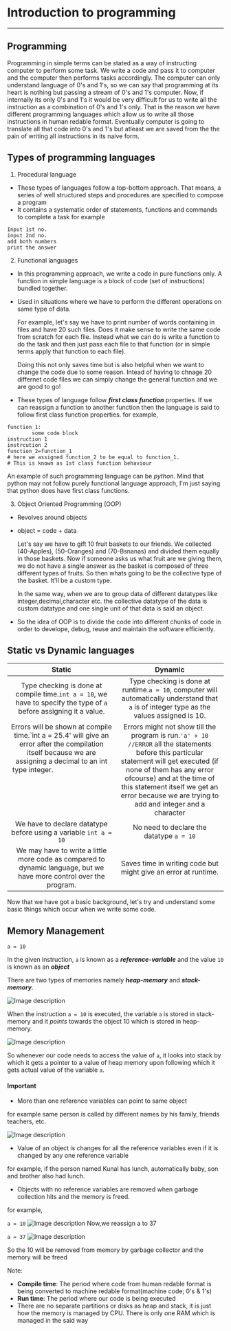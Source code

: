 # Introduction to programming
---
## Programming
Programming in simple terms can be stated as a way of instructing computer to perform some task. We write a code and pass it to computer and the computer then performs tasks accordingly. The computer can only understand language of 0's and 1's, so we can say that programming at its heart is nothing but passing a stream of 0's and 1's computer.
Now, if internally its only 0's and 1's it would be very difficult for us to write all the instruction as a combination of 0's and 1's only. That is the reason we have different programming languages which allow us to write all those instructions in human redable format. Eventually computer is going to translate all that code into 0's and 1's but atleast we are saved from the the pain of writing all instructions in its naive form.

## Types of programming languages
1. Procedural language

- These types of languages follow a top-bottom approach. That means, a series of well structured steps and procedures are specified to compose a program
- It contains a systematic order of statements, functions and commands to complete a task
for example
```
Input 1st no.
input 2nd no.
add both numbers
print the answer
```

2. Functional languages

- In this programming approach, we write a code in pure functions only. A function in simple language is a block of code (set of instructions) bundled together.
- Used in situations where we have to perform the different operations on same type of data.

    For example, let's say we have to print number of words containing in files and have 20 such files. Does it make sense to write the same code from scratch for each file. Instead what we can do is write a function to do the task and then just pass each file to that function (or in simple terms apply that function to each file).

    Doing this not only saves time but is also helpful when we want to change the code due to some reason. Intead of having to chnage 20 differnet code files we can simply change the general function and we are good to go!

- These types of language follow ___first class function___ properties.
If we can reassign a function to another function then the language is said to follow first class function properties. for example,
```
function_1:
        some code block
instruction 1
instrcution 2
function_2=function_1
# here we assigned function_2 to be equal to function_1.
# This is known as 1st class function behaviour
```
An example of such programming language can be _python_. Mind that python may not follow purely functional language approach, I'm just saying that python does have first class functions.

3. Object Oriented Programming (OOP)

- Revolves around objects
- object = code + data

    Let's say we have to gift 10 fruit baskets to our friends. We collected (40-Apples), (50-Oranges) and (70-Bsnanas) and divided them equally in those baskets. Now if someone asks us what fruit are we giving them, we do not have a single answer as the basket is composed of three different types of fruits. So then whats going to be the collective type of the basket. It'll be a custom type.

    In the same way, when we are to group data of different datatypes like integer,decimal,character etc. the collective datatype of the data is custom datatype and one single unit of that data is said an object.

- So the idea of OOP is to divide the code into different chunks of code in order to develope, debug, reuse and maintain the software efficiently.

## Static vs Dynamic languages
Static | Dynamic
:-------:|:--------:
Type checking is done at compile time.`int a = 10`, we have to specify the type of `a` before assigning it a value. | Type checking is done at runtime.`a = 10`,  computer will automatically understand that `a` is of integer type as the values assigned is 10.
Errors will be shown at compile time.`int a = 25.4' will give an error after the compilation itself because we are assigning a decimal to an int type integer. &nbsp; &nbsp; &nbsp; &nbsp; &nbsp; &nbsp; &nbsp; &nbsp; &nbsp; &nbsp; &nbsp;&nbsp; &nbsp; &nbsp; &nbsp; &nbsp; &nbsp;&nbsp; &nbsp; &nbsp; &nbsp; &nbsp; &nbsp; &nbsp; &nbsp; &nbsp; &nbsp; &nbsp; &nbsp; &nbsp; &nbsp; &nbsp;&nbsp; &nbsp; &nbsp; &nbsp; &nbsp; &nbsp;&nbsp; &nbsp; &nbsp; &nbsp; &nbsp; &nbsp; &nbsp; &nbsp; &nbsp; &nbsp; &nbsp; &nbsp; &nbsp; &nbsp; &nbsp;&nbsp; &nbsp; &nbsp; &nbsp; &nbsp; &nbsp;&nbsp; &nbsp; &nbsp; &nbsp; &nbsp; &nbsp; &nbsp; &nbsp; &nbsp; &nbsp; &nbsp; &nbsp; &nbsp; &nbsp; &nbsp;&nbsp; &nbsp; &nbsp; &nbsp; &nbsp; &nbsp;&nbsp; &nbsp; &nbsp; &nbsp; &nbsp; &nbsp; &nbsp; &nbsp; &nbsp; &nbsp; &nbsp; &nbsp; &nbsp; &nbsp; &nbsp;&nbsp; &nbsp; &nbsp; &nbsp; &nbsp; &nbsp;&nbsp; &nbsp; &nbsp; &nbsp; &nbsp; &nbsp; &nbsp; &nbsp; &nbsp; &nbsp; &nbsp; &nbsp; &nbsp; &nbsp; &nbsp;&nbsp; &nbsp; &nbsp; &nbsp; &nbsp; &nbsp;&nbsp; &nbsp; &nbsp; &nbsp; &nbsp; &nbsp; &nbsp; &nbsp; &nbsp; &nbsp; &nbsp; &nbsp; &nbsp; &nbsp; &nbsp;&nbsp; &nbsp; &nbsp; &nbsp; &nbsp; &nbsp; | Errors might not show till the program is run.`'a' + 10 //ERROR` all the statements before this particular statement will get executed (if none of them has any error ofcourse) and at the time of this statement itself we get an error because we are trying to add and integer and a character |
We have to declare datatype before using a variable `int a = 10` | No need to declare the datatype `a = 10` |
We may have to write a little more code as compared to dynamic language, but we have more control over the program. | Saves time in writing code but might give an error at runtime.

Now that we have got a basic background, let's try and understand some basic things which occur when we write some code.

## Memory Management

`a = 10`

In the given instruction, `a` is known as a ___reference-variable___ and the value `10` is known as an ___object___

There are two types of memories namely ___heap-memory___ and ___stack-memory___.

![Image description](https://dev-to-uploads.s3.amazonaws.com/uploads/articles/2xqb0ghehz261vuz5ojl.png)

When the instruction `a = 10` is executed, the variable `a` is stored in stack-memory and it _points_ towards the object 10 which is stored in heap-memory.

![Image description](https://dev-to-uploads.s3.amazonaws.com/uploads/articles/t6yt8u7i44le21yb8mga.png)


So whenever our code needs to access the value of `a`, it looks into stack by which it gets a pointer to a value of heap memory upon following which it gets actual value of the variable `a`.

#### Important
- More than one reference variables can point to same object

for example same person is called by different names by his family, friends teachers, etc.

![Image description](https://dev-to-uploads.s3.amazonaws.com/uploads/articles/4e0jlzk48qxcrk204j8y.png)

- Value of an object is changes for all the reference variables even if it is changed by any one reference variable

for example, if the person named Kunal has lunch, automatically baby, son and brother also had lunch.
- Objects with no reference variables are removed when garbage collection hits and the memory is freed.

for example,

`a = 10`
![Image description](https://dev-to-uploads.s3.amazonaws.com/uploads/articles/9yexk2iguohoudkykv43.png)
Now,we reassign a to 37

`a = 37`
 ![Image description](https://dev-to-uploads.s3.amazonaws.com/uploads/articles/o3pqqjvr8l68e1h422jj.png)

So the 10 will be removed from memory by garbage collector and the memory will be freed

Note:
- __Compile time__: The period where code from human redable format is being converted to machine redable format(machine code; 0's & 1's)
- __Run time__: The period where our code is being executed
- There are no separate partitions or disks as heap and stack, it is just how the memory is managed by CPU. There is only one RAM which is managed in the said way
